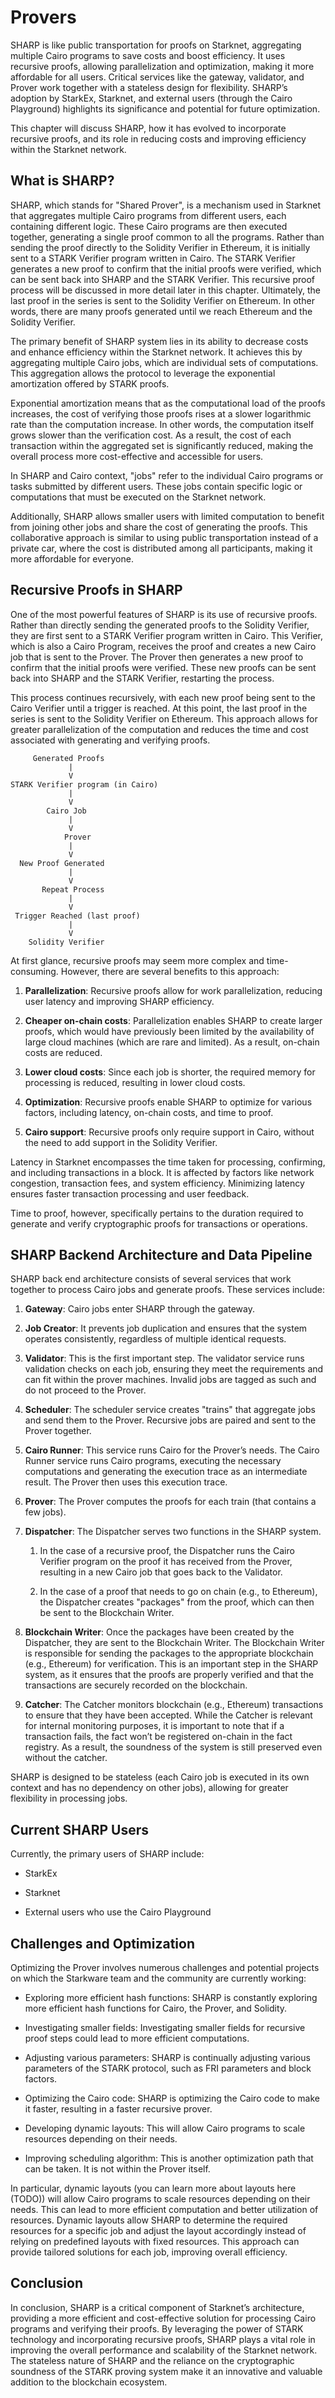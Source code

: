 # Provers

SHARP is like public transportation for proofs on Starknet, aggregating
multiple Cairo programs to save costs and boost efficiency. It uses
recursive proofs, allowing parallelization and optimization, making it
more affordable for all users. Critical services like the gateway,
validator, and Prover work together with a stateless design for
flexibility. SHARP’s adoption by StarkEx, Starknet, and external users
(through the Cairo Playground) highlights its significance and potential
for future optimization.

This chapter will discuss SHARP, how it has evolved to incorporate
recursive proofs, and its role in reducing costs and improving
efficiency within the Starknet network.

## What is SHARP?

SHARP, which stands for "Shared Prover", is a mechanism used in Starknet
that aggregates multiple Cairo programs from different users, each
containing different logic. These Cairo programs are then executed
together, generating a single proof common to all the programs. Rather
than sending the proof directly to the Solidity Verifier in Ethereum, it
is initially sent to a STARK Verifier program written in Cairo. The
STARK Verifier generates a new proof to confirm that the initial proofs
were verified, which can be sent back into SHARP and the STARK Verifier.
This recursive proof process will be discussed in more detail later in
this chapter. Ultimately, the last proof in the series is sent to the
Solidity Verifier on Ethereum. In other words, there are many proofs
generated until we reach Ethereum and the Solidity Verifier.

The primary benefit of SHARP system lies in its ability to decrease
costs and enhance efficiency within the Starknet network. It achieves
this by aggregating multiple Cairo jobs, which are individual sets of
computations. This aggregation allows the protocol to leverage the
exponential amortization offered by STARK proofs.

Exponential amortization means that as the computational load of the
proofs increases, the cost of verifying those proofs rises at a slower
logarithmic rate than the computation increase. In other words, the
computation itself grows slower than the verification cost. As a result,
the cost of each transaction within the aggregated set is significantly
reduced, making the overall process more cost-effective and accessible
for users.

In SHARP and Cairo context, "jobs" refer to the individual Cairo
programs or tasks submitted by different users. These jobs contain
specific logic or computations that must be executed on the Starknet
network.

Additionally, SHARP allows smaller users with limited computation to
benefit from joining other jobs and share the cost of generating the
proofs. This collaborative approach is similar to using public
transportation instead of a private car, where the cost is distributed
among all participants, making it more affordable for everyone.

## Recursive Proofs in SHARP

One of the most powerful features of SHARP is its use of recursive
proofs. Rather than directly sending the generated proofs to the
Solidity Verifier, they are first sent to a STARK Verifier program
written in Cairo. This Verifier, which is also a Cairo Program, receives
the proof and creates a new Cairo job that is sent to the Prover. The
Prover then generates a new proof to confirm that the initial proofs
were verified. These new proofs can be sent back into SHARP and the
STARK Verifier, restarting the process.

This process continues recursively, with each new proof being sent to
the Cairo Verifier until a trigger is reached. At this point, the last
proof in the series is sent to the Solidity Verifier on Ethereum. This
approach allows for greater parallelization of the computation and
reduces the time and cost associated with generating and verifying
proofs.

         Generated Proofs
                 |
                 V
    STARK Verifier program (in Cairo)
                 |
                 V
            Cairo Job
                 |
                 V
                Prover
                 |
                 V
      New Proof Generated
                 |
                 V
           Repeat Process
                 |
                 V
     Trigger Reached (last proof)
                 |
                 V
        Solidity Verifier

At first glance, recursive proofs may seem more complex and
time-consuming. However, there are several benefits to this approach:

1.  **Parallelization**: Recursive proofs allow for work
    parallelization, reducing user latency and improving SHARP
    efficiency.

2.  **Cheaper on-chain costs**: Parallelization enables SHARP to create
    larger proofs, which would have previously been limited by the
    availability of large cloud machines (which are rare and limited).
    As a result, on-chain costs are reduced.

3.  **Lower cloud costs**: Since each job is shorter, the required
    memory for processing is reduced, resulting in lower cloud costs.

4.  **Optimization**: Recursive proofs enable SHARP to optimize for
    various factors, including latency, on-chain costs, and time to
    proof.

5.  **Cairo support**: Recursive proofs only require support in Cairo,
    without the need to add support in the Solidity Verifier.

Latency in Starknet encompasses the time taken for processing,
confirming, and including transactions in a block. It is affected by
factors like network congestion, transaction fees, and system
efficiency. Minimizing latency ensures faster transaction processing and
user feedback.

Time to proof, however, specifically pertains to the duration required
to generate and verify cryptographic proofs for transactions or
operations.

## SHARP Backend Architecture and Data Pipeline

SHARP back end architecture consists of several services that work
together to process Cairo jobs and generate proofs. These services
include:

1.  **Gateway**: Cairo jobs enter SHARP through the gateway.

2.  **Job Creator**: It prevents job duplication and ensures that the
    system operates consistently, regardless of multiple identical
    requests.

3.  **Validator**: This is the first important step. The validator
    service runs validation checks on each job, ensuring they meet the
    requirements and can fit within the prover machines. Invalid jobs
    are tagged as such and do not proceed to the Prover.

4.  **Scheduler**: The scheduler service creates "trains" that aggregate
    jobs and send them to the Prover. Recursive jobs are paired and sent
    to the Prover together.

5.  **Cairo Runner**: This service runs Cairo for the Prover’s needs.
    The Cairo Runner service runs Cairo programs, executing the
    necessary computations and generating the execution trace as an
    intermediate result. The Prover then uses this execution trace.

6.  **Prover**: The Prover computes the proofs for each train (that
    contains a few jobs).

7.  **Dispatcher**: The Dispatcher serves two functions in the SHARP
    system.

    1.  In the case of a recursive proof, the Dispatcher runs the Cairo
        Verifier program on the proof it has received from the Prover,
        resulting in a new Cairo job that goes back to the Validator.

    2.  In the case of a proof that needs to go on chain (e.g., to
        Ethereum), the Dispatcher creates "packages" from the proof,
        which can then be sent to the Blockchain Writer.

8.  **Blockchain Writer**: Once the packages have been created by the
    Dispatcher, they are sent to the Blockchain Writer. The Blockchain
    Writer is responsible for sending the packages to the appropriate
    blockchain (e.g., Ethereum) for verification. This is an important
    step in the SHARP system, as it ensures that the proofs are properly
    verified and that the transactions are securely recorded on the
    blockchain.

9.  **Catcher**: The Catcher monitors blockchain (e.g., Ethereum)
    transactions to ensure that they have been accepted. While the
    Catcher is relevant for internal monitoring purposes, it is
    important to note that if a transaction fails, the fact won’t be
    registered on-chain in the fact registry. As a result, the soundness
    of the system is still preserved even without the catcher.

SHARP is designed to be stateless (each Cairo job is executed in its own
context and has no dependency on other jobs), allowing for greater
flexibility in processing jobs.

## Current SHARP Users

Currently, the primary users of SHARP include:

- StarkEx

- Starknet

- External users who use the Cairo Playground

## Challenges and Optimization

Optimizing the Prover involves numerous challenges and potential
projects on which the Starkware team and the community are currently
working:

- Exploring more efficient hash functions: SHARP is constantly
  exploring more efficient hash functions for Cairo, the Prover, and
  Solidity.

- Investigating smaller fields: Investigating smaller fields for
  recursive proof steps could lead to more efficient computations.

- Adjusting various parameters: SHARP is continually adjusting various
  parameters of the STARK protocol, such as FRI parameters and block
  factors.

- Optimizing the Cairo code: SHARP is optimizing the Cairo code to
  make it faster, resulting in a faster recursive prover.

- Developing dynamic layouts: This will allow Cairo programs to scale
  resources depending on their needs.

- Improving scheduling algorithm: This is another optimization path
  that can be taken. It is not within the Prover itself.

In particular, dynamic layouts (you can learn more about layouts here
(TODO)) will allow Cairo programs to scale resources depending on their
needs. This can lead to more efficient computation and better
utilization of resources. Dynamic layouts allow SHARP to determine the
required resources for a specific job and adjust the layout accordingly
instead of relying on predefined layouts with fixed resources. This
approach can provide tailored solutions for each job, improving overall
efficiency.

## Conclusion

In conclusion, SHARP is a critical component of Starknet’s architecture,
providing a more efficient and cost-effective solution for processing
Cairo programs and verifying their proofs. By leveraging the power of
STARK technology and incorporating recursive proofs, SHARP plays a vital
role in improving the overall performance and scalability of the
Starknet network. The stateless nature of SHARP and the reliance on the
cryptographic soundness of the STARK proving system make it an
innovative and valuable addition to the blockchain ecosystem.

